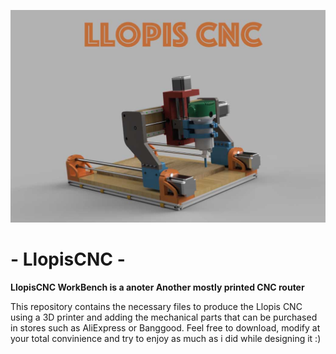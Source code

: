 ![LlopisCNC](doc/llopiscnc.jpg?raw=true)
# - LlopisCNC - 

**LlopisCNC WorkBench is a anoter Another mostly printed CNC router**

This repository contains the necessary files to produce the Llopis CNC using a 3D printer and adding the mechanical parts that can be purchased in stores such as AliExpress or Banggood. Feel free to download, modify at your total convinience and try to enjoy as much as i did while designing it :)
